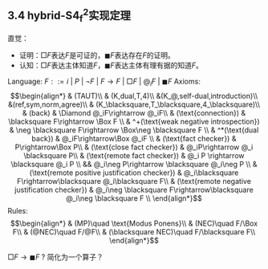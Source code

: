 

## 3.4 $\text{hybrid-}\mathbf{S4^2_f}$实现定理
直觉：
- 证明：$\Box F$表达$F$是可证的，$\blacksquare F$表达存在$F$的证明。
- 认知：$\Box F$表达主体知道$F$，$\blacksquare F$表达主体有理有据的知道$F$。

Language: 
$F::= i\ |\ P\ |\ \neg F\ |\ F\rightarrow F\ |\ \Box F\ |\ @_i F\ |\ \blacksquare F$
Axioms:
$$\begin{align*}
    & (TAUT)\\
    & (K,dual,T,4)\\
    &(K_@,self-dual,introduction)\\
    &(ref,sym,norm,agree)\\
    & (K_\blacksquare,T_\blacksquare,4_\blacksquare)\\
    & (back) & \Diamond @_iF\rightarrow @_iF\\
    & (\text{connection}) & \blacksquare F\rightarrow \Box F \\
    & ^+(\text{weak negative introspection}) & \neg \blacksquare F\rightarrow \Box\neg \blacksquare F \\
    & ^*(\text{dual back}) & @_iF\rightarrow\Box @_iF \\
    & (\text{fact checker}) & P\rightarrow\Box P\\
    & (\text{close fact checker}) & @_iP\rightarrow @_i \blacksquare P\\
    & (\text{remote fact checker}) & @_i P \rightarrow \blacksquare @_i P \\
    && @_i\neg P\rightarrow \blacksquare @_i\neg P \\
    & (\text{remote positive justification checker}) & @_i\blacksquare F\rightarrow\blacksquare @_i\blacksquare F\\
    & (\text{remote negative justification checker}) & @_i\neg \blacksquare F\rightarrow\blacksquare @_i\neg \blacksquare F \\ 
\end{align*}$$
Rules:
$$\begin{align*}
    & (MP)\quad \text{Modus Ponens}\\
    & (NEC)\quad F/\Box F\\
    & (@NEC)\quad F/@F\\
    & (\blacksquare NEC)\quad F/\blacksquare F\\
\end{align*}$$

$\Box F\rightarrow\blacksquare F$  ? 简化为一个算子？ 